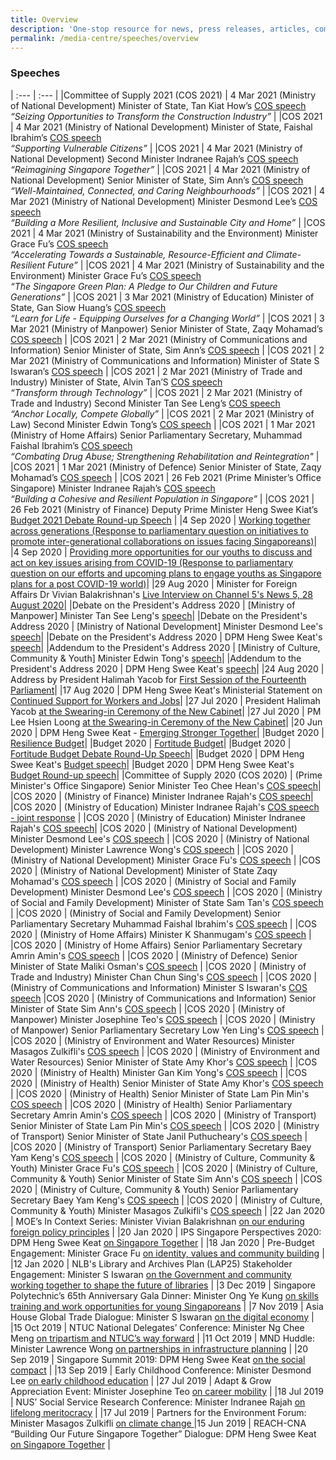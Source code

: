 ```yaml
---
title: Overview
description: 'One-stop resource for news, press releases, articles, commentary and speeches.'
permalink: /media-centre/speeches/overview
---
```

### Speeches

| :--- | :--- |
|Committee of Supply 2021 (COS 2021) | 4 Mar 2021 (Ministry of National Development) Minister of State, Tan Kiat How’s [COS speech](https://www.mnd.gov.sg/newsroom/speeches/view/speech-by-mos-tan-kiat-how-at-the-ministry-of-national-development-s-committee-of-supply-debate-1)<br/>*“Seizing Opportunities to Transform the Construction Industry”* |
|COS 2021 | 4 Mar 2021 (Ministry of National Development) Minister of State, Faishal Ibrahim’s [COS speech](https://www.mnd.gov.sg/newsroom/speeches/view/speech-by-mos-faishal-ibrahim-at-the-committee-of-supply-debate-2021-supporting-vulnerable-citizens-1)<br/>*“Supporting Vulnerable Citizens”* |
|COS 2021 | 4 Mar 2021 (Ministry of National Development) Second Minister Indranee Rajah’s [COS speech](https://www.mnd.gov.sg/newsroom/speeches/view/speech-by-2m-indranee-rajah-at-the-committee-of-supply-debate-2021-reimagining-singapore-together-1)<br/>*“Reimagining Singapore Together”* |
|COS 2021 | 4 Mar 2021 (Ministry of National Development) Senior Minister of State, Sim Ann’s [COS speech](https://www.mnd.gov.sg/newsroom/speeches/view/speech-by-sms-sim-ann-at-the-committee-of-supply-debate-2021---well-maintained-connected-and-caring-neighbourhoods-1)<br/>*“Well-Maintained, Connected, and Caring Neighbourhoods”* |
|COS 2021 | 4 Mar 2021 (Ministry of National Development) Minister Desmond Lee’s [COS speech](https://www.mnd.gov.sg/newsroom/speeches/view/speech-by-minister-desmond-lee-at-the-committee-of-supply-debate-2021-building-a-more-resilient-inclusive-and-sustainable-city-and-home-1)<br/>*“Building a More Resilient, Inclusive and Sustainable City and Home”* |
|COS 2021 | 4 Mar 2021 (Ministry of Sustainability and the Environment) Minister Grace Fu’s [COS speech](https://www.mse.gov.sg/resource-room/category/2021-03-04-speech-by-minister-grace-fu-at-cos-2021)<br/>*“Accelerating Towards a Sustainable, Resource-Efficient and Climate-Resilient Future”* |
|COS 2021 | 4 Mar 2021 (Ministry of Sustainability and the Environment) Minister Grace Fu’s [COS speech](https://www.mse.gov.sg/resource-room/2021-03-04-joint-segment-mse)<br/>*“The Singapore Green Plan: A Pledge to Our Children and Future Generations”* |
|COS 2021 | 3 Mar 2021 (Ministry of Education) Minister of State, Gan Siow Huang’s [COS speech](https://www.moe.gov.sg/news/speeches/20210303-moe-fy2021-committee-of-supply-debate-response-by-minister-of-state-for-education-gan-siow-huang)<br/>*“Learn for Life - Equipping Ourselves for a Changing World”* |
|COS 2021 | 3 Mar 2021 (Ministry of Manpower) Senior Minister of State, Zaqy Mohamad’s [COS speech](https://www.mom.gov.sg/newsroom/speeches/2021/0303-speech-by-senior-minister-of-state-for-manpower-at-committee-of-supply-2021) |
|COS 2021 | 2 Mar 2021 (Ministry of Communications and Information) Senior Minister of State, Sim Ann’s [COS speech](https://www.mci.gov.sg/pressroom/news-and-stories/pressroom/2021/3/speech-by-sms-sim-ann-at-mci-cos) |
|COS 2021 | 2 Mar 2021 (Ministry of Communications and Information) Minister of State S Iswaran’s [COS speech](https://www.mci.gov.sg/pressroom/news-and-stories/pressroom/2021/3/speech-by-minister-s-iswaran-at-mci-cos) |
|COS 2021 | 2 Mar 2021 (Ministry of Trade and Industry) Minister of State, Alvin Tan’S [COS speech](https://www.mti.gov.sg/Newsroom/Speeches/2021/03/Speech-by-MOS-Alvin-Tan-at-COS-2021)<br/>*“Transform through Technology”* |
|COS 2021 | 2 Mar 2021 (Ministry of Trade and Industry) Second Minister Tan See Leng’s [COS speech](https://www.mti.gov.sg/Newsroom/Speeches/2021/03/Speech-by-2M-at-COS-2021)<br/>*“Anchor Locally, Compete Globally”* |
|COS 2021 | 2 Mar 2021 (Ministry of Law) Second Minister Edwin Tong’s [COS speech](https://www.mlaw.gov.sg/news/parliamentary-speeches/2021-03-02-response-speech-by-mr-edwin-tong-at-the-committee-of-supply-2021-minlaw) |
|COS 2021 | 1 Mar 2021 (Ministry of Home Affairs) Senior Parliamentary Secretary, Muhammad Faishal Ibrahim’s [COS speech](https://www.mha.gov.sg/newsroom/in-parliament/parliamentary-speeches/news/committee-of-supply-debate-2021-on-combating-drug-abuse-strengthening-rehabilitation-and-reintegration-speech-by-assoc-prof-muhammad-faishal-ibrahim-minister-of-state-ministry-of-home-affairs-and-ministry-of-national-development)<br/>*“Combating Drug Abuse; Strengthening Rehabilitation and Reintegration"* |
|COS 2021 | 1 Mar 2021 (Ministry of Defence) Senior Minister of State, Zaqy Mohamad’s [COS speech](https://www.mindef.gov.sg/web/portal/mindef/news-and-events/latest-releases/article-detail/2021/march/01mar21_speech3/!ut/p/z1/tVJNc9MwEP0tHHRUtJY_wwzDmMK0ME0D1G1jXzqys_4AW3JlEdN_zzrhBLQMB3TR6u0-7dsniULsRKHVoWuU64xWPZ3zIrqPt2_PLiCQV9sw8yC9zbLL8M3V-5s4EreiEMVYdXuRy6iqMExqXgcR8ECqhJcIins1RP7ai1UUlUt1pd3oWpEPnd5jzSujHWrHoDUDMtA4T1zpPccDoRODXjmcHLfYo5qQAAnSYzAoW7UMwKNAevfTiFi1vrj7m-CC0vDESoH4xbFk-yk49wKQl9vN55BuWK-TDD5KOI9_FjxzR04a4qc1xOLu0OEsbrSxA3l8_Y8WXoD4cJTwzJT0bt2Xh4ciJbsXf787sfsvflMjaTdnm4ZGUK7lna6N2C0UarhQxO5XColvelOefleqSz8hssUaLdrVN0tw69w4vWTAYJ7n1Un3qjGH1dQQhCWD0VinelJ1zDGYcOn1-rS9uu50o6gEmSchMw26Fu0Sp33fKV3RVHSozQmrlr_-Jy2tmci23ySIcRgS_5F_rTfv_KAoH-d648I8ffEDXgFslw!!/dz/d5/L2dBISEvZ0FBIS9nQSEh/?urile=wcm%3Apath%3A%2Fmindef-content%2Fhome%2Fnews-and-events%2Flatest-releases%2F2021%2FMarch%2F01mar21_speech3) |
|COS 2021 | 26 Feb 2021 (Prime Minister’s Office Singapore) Minister Indranee Rajah’s [COS speech](https://www.strategygroup.gov.sg/media-centre/speeches/speech-by-minister-indranee-rajah-on-population-at-the-committee-of-supply-debate-2021)<br/>*“Building a Cohesive and Resilient Population in Singapore”* |
|COS 2021 | 26 Feb 2021 (Ministry of Finance) Deputy Prime Minister Heng Swee Kiat’s [Budget 2021 Debate Round-up Speech](https://www.mof.gov.sg/singaporebudget/budget-debate-round-up-speech)	 |
|4 Sep 2020 | [Working together across generations (Response to parliamentary question on initiatives to promote inter-generational collaborations on issues facing Singaporeans)](https://www.mccy.gov.sg/about-us/news-and-resources/parliamentary-matters/2020/sep/working-together-across-generations)|
|4 Sep 2020 | [Providing more opportunities for our youths to discuss and act on key issues arising from COVID-19 (Response to parliamentary question on our efforts and upcoming plans to engage youths as Singapore plans for a post COVID-19 world)](https://www.mccy.gov.sg/about-us/news-and-resources/parliamentary-matters/2020/sep/providing-more-opportunities-for-our-youths)|
|29 Aug 2020 | Minister for Foreign Affairs Dr Vivian Balakrishnan's [Live Interview on Channel 5's News 5, 28 August 2020](https://www.mfa.gov.sg/Newsroom/Press-Statements-Transcripts-and-Photos/2020/08/20200829-Transcript-FM-Interview-on-News-5)|
|Debate on the President's Address 2020 | [Ministry of Manpower] Minister Tan See Leng's [speech](https://www.mom.gov.sg/newsroom/speeches/2020/0831-speech-by-2m-dr-tan-see-leng-for-the-debate-on-president-address)|
|Debate on the President's Address 2020 | [Ministry of National Development] Minister Desmond Lee's [speech](https://www.mnd.gov.sg/newsroom/speeches/view/speech-by-minister-desmond-lee-at-the-debate-on-the-president-s-address)|
|Debate on the President's Address 2020 | DPM Heng Swee Keat's [speech](https://www.pmo.gov.sg/Newsroom/DPM-Heng-Swee-Keat-at-the-Debate-on-the-Presidents-Address-2020)|
|Addendum to the President's Address 2020 | [Ministry of Culture, Community & Youth] Minister Edwin Tong's [speech](https://www.mccy.gov.sg/about-us/news-and-resources/press-statements/2020/aug/addendum-president-address)|
|Addendum to the President's Address 2020 | DPM Heng Swee Keat's [speech](https://www.strategygroup.gov.sg/media-centre/press-releases/addendum-to-the-president-s-address-at-the-opening-of-the-first-session-of-the-14th-parliament)|
|24 Aug 2020 | Address by President Halimah Yacob for [First Session of the Fourteenth Parliament](https://www.istana.gov.sg/Newsroom/Speeches/2020/08/24/Address-by-President-Halimah-Yacob-for-First-Session-of-the-Fourteenth-Parliament)|
|17 Aug 2020 | DPM Heng Swee Keat's Ministerial Statement on [Continued Support for Workers and Jobs](https://www.pmo.gov.sg/Newsroom/DPM-Heng-Swee-Keat-Ministerial-Statement-on-Continued-Support-for-Workers-And-Jobs)|
|27 Jul 2020 | President Halimah Yacob [at the Swearing-in Ceremony of the New Cabinet](https://www.istana.gov.sg/Newsroom/Speeches/2020/07/27/Speech-by-President-Halimah-Yacob-at-the-Swearing-in-Ceremony-of-the-New-Cabinet)|
|27 Jul 2020 | PM Lee Hsien Loong [at the Swearing-in Ceremony of the New Cabinet](https://www.pmo.gov.sg/Newsroom/Speech-by-PM-Lee-at-the-Swearing-In-Ceremony)|
|20 Jun 2020 | DPM Heng Swee Keat - [Emerging Stronger Together](https://www.pmo.gov.sg/Newsroom/National-Broadcast-by-DPM-Heng-Swee-Keat-on-20-June-2020)|
|Budget 2020 | [Resilience Budget](https://www.singaporebudget.gov.sg/budget_2020/resilience-budget/supplementary-budget-statement)|
|Budget 2020 | [Fortitude Budget](https://www.singaporebudget.gov.sg/budget_2020/fortitude-budget/fortitude-budget-statement)|
|Budget 2020 | [Fortitude Budget Debate Round-Up Speech](https://www.singaporebudget.gov.sg/budget_2020/fortitude-budget/fortitude-budget-debate-round-up-speech)|
|Budget 2020 | DPM Heng Swee Keat's [Budget speech](https://www.singaporebudget.gov.sg/budget_2020/budget-speech/e-partnering-singaporeans-to-build-singapore-together#pa)|
|Budget 2020 | DPM Heng Swee Keat's [Budget Round-up speech](https://www.singaporebudget.gov.sg/budget_2020/budget-debate-round-up-speech)|
|Committee of Supply 2020 (COS 2020) | (Prime Minister's Office Singapore) Senior Minister Teo Chee Hean's [COS speech](https://www.pmo.gov.sg/Newsroom/Speech-by-SM-Teo-Chee-Hean-at-the-PMO-Committee-of-Supply-2020)|
|COS 2020 | (Ministry of Finance) Minister Indranee Rajah's [COS speech](https://www.mof.gov.sg/newsroom/speeches/mof-committee-of-supply-debate-2020-by-second-minister-of-finance-ms-indranee-rajah)|
|COS 2020 | (Ministry of Education) Minister Indranee Rajah's [COS speech - joint response](https://www.moe.gov.sg/news/speeches/moe-fy2019-committee-of-supply-debate-response-by-second-minister-for-education-indranee-rajah-1) |
|COS 2020 | (Ministry of Education) Minister Indranee Rajah's [COS speech](https://www.moe.gov.sg/news/speeches/moe-fy2019-committee-of-supply-debate-response-by-second-minister-for-education-indranee-rajah)| 
|COS 2020 | (Ministry of National Development) Minister Desmond Lee's [COS speech](https://www.mnd.gov.sg/newsroom/speeches/view/speech-by-2m-desmond-lee-at-the-committee-of-supply-debate-2020---transforming-singapore-into-a-city-of-nature) |
|COS 2020 | (Ministry of National Development) Minister Lawrence Wong's [COS speech](https://www.mnd.gov.sg/newsroom/speeches/view/speech-by-minister-lawrence-wong-at-the-committee-of-supply-debate-2020---building-our-future-city-and-home) |
|COS 2020 | (Ministry of National Development) Minister Grace Fu's [COS speech](https://www.mnd.gov.sg/newsroom/speeches/view/speech-by-minister-grace-fu-at-the-committee-of-supply-debate-2020---connected-services-for-a-connected-community) |
|COS 2020 | (Ministry of National Development) Minister of State Zaqy Mohamad's [COS speech](https://www.mnd.gov.sg/newsroom/speeches/view/speech-by-mos-zaqy-mohamad-at-the-committee-of-supply-debate-2020---continuing-our-efforts-to-transform-the-built-environment-sector) |
|COS 2020 | (Ministry of Social and Family Development) Minister Desmond Lee's [COS speech](https://www.msf.gov.sg/media-room/Pages/Speech-by-Mr-Desmond-Lee-at-the-Committee-of-Supply-2020.aspx) |
|COS 2020 | (Ministry of Social and Family Development) Minister of State Sam Tan's [COS speech](https://www.msf.gov.sg/media-room/Pages/Speech-by-Mr-Sam-Tan-Chin-Siong-at-the-Committee-of-Supply-2020.aspx) |
|COS 2020 | (Ministry of Social and Family Development) Senior Parliamentary Secretary Muhammad Faishal Ibrahim's [COS speech](https://www.msf.gov.sg/media-room/Pages/Speech-by-Assoc-Prof-Dr-Muhammad-Faishal-Ibrahim-at-the-Committee-of-Supply-2020.aspx) |
|COS 2020 | (Ministry of Home Affairs) Minister K Shanmugam's [COS speech](https://www.mha.gov.sg/newsroom/in-parliament/parliamentary-speeches/news/committee-of-supply-debate-2020-on-a-strong-home-team-for-a-safe-and-secure-home-speech-by-mr-k-shanmugam-minister-for-home-affairs-and-minister-for-law) |
|COS 2020 | (Ministry of Home Affairs) Senior Parliamentary Secretary Amrin Amin's [COS speech](https://www.mha.gov.sg/newsroom/in-parliament/parliamentary-speeches/news/committee-of-supply-debate-2020-on-combating-drug-abuse-and-strengthening-rehabilitation-together-speech-by-mr-amrin-amin-senior-parliamentary-secretary-ministry-of-home-affairs-and-ministry-of-health) |
|COS 2020 | (Ministry of Defence) Senior Minister of State Maliki Osman's [COS speech](https://www.mindef.gov.sg/web/portal/mindef/news-and-events/latest-releases/article-detail/2020/March/02mar20_speech3) |
|COS 2020 | (Ministry of Trade and Industry) Minister Chan Chun Sing's [COS speech](https://www.mti.gov.sg/Newsroom/Speeches/2020/03/Speech-by-Minister-Chan-Chun-Sing-at-MTI-COS-debate) |
|COS 2020 | (Ministry of Communications and Information) Minister S Iswaran's [COS speech](https://www.mci.gov.sg/pressroom/news-and-stories/pressroom/2020/3/speech-by-mr-s-iswaran-at-the-mci-committee-of-supply-debate-2020-on-3-mar-2020) 
|COS 2020 | (Ministry of Communications and Information) Senior Minister of State Sim Ann's [COS speech](https://www.mci.gov.sg/pressroom/news-and-stories/pressroom/2020/3/speech-by-ms-sim-ann-at-the-mci-committee-of-supply-debate-2020-on-3-mar-2020) |
|COS 2020 | (Ministry of Manpower) Minister Josephine Teo's [COS speech](https://www.mom.gov.sg/newsroom/speeches/2020/0226-speech-by-minister-for-manpower-mrs-josephine-teo-at-budget-2020-debate) |
|COS 2020 | (Ministry of Manpower) Senior Parliamentary Secretary Low Yen Ling's [COS speech](https://www.mom.gov.sg/newsroom/speeches/2020/0303-speech-by-sps-low-yen-ling-at-mom-committee-of-supply-2020) |
|COS 2020 | (Ministry of Environment and Water Resources) Minister Masagos Zulkifli's [COS speech](https://www.mewr.gov.sg/news/speech-by-mr-masagos-zulkifli--minister-for-the-environment-and-water-resources--at-the-committee-of-supply-debate--4-march-2020) |
|COS 2020 | (Ministry of Environment and Water Resources) Senior Minister of State Amy Khor's [COS speech](https://www.mewr.gov.sg/news/speech-by-dr-amy-khor--senior-minister-of-state-for-the-environment-and-water-resources--at-the-committee-of-supply-debate--4-march-2020) |
|COS 2020 | (Ministry of Health) Minister Gan Kim Yong's [COS speech](https://www.moh.gov.sg/news-highlights/details/speech-by-mr-gan-kim-yong-minister-for-health-at-the-ministry-of-health-committee-of-supply-debate-2020-on-thursday-5-march-2020) |
|COS 2020 | (Ministry of Health) Senior Minister of State Amy Khor's [COS speech](https://www.moh.gov.sg/news-highlights/details/speech-by-dr-amy-khor-senior-minister-of-state-for-health-at-the-ministry-of-health-committee-of-supply-debate-2020-on-thursday-5-march-2020) |
|COS 2020 | (Ministry of Health) Senior Minister of State Lam Pin Min's [COS speech](https://www.moh.gov.sg/news-highlights/details/speech-by-dr-lam-pin-min-senior-minister-of-state-ministry-of-transport-and-ministry-of-health-at-the-ministry-of-health-committee-of-supply-debate-2020-on-thursday-5-march-2020) |
|COS 2020 | (Ministry of Health) Senior Parliamentary Secretary Amrin Amin's [COS speech](https://www.moh.gov.sg/news-highlights/details/speech-by-mr-amrin-amin-senior-parliamentary-secretary-ministry-of-health-and-ministry-of-home-affairs-at-the-ministry-of-health-committee-of-supply-debate-2020-on-thursday-5-march-2020) |
|COS 2020 | (Ministry of Transport) Senior Minister of State Lam Pin Min's [COS speech](https://www.mot.gov.sg/news-centre/news/Detail/speech-by-senior-minister-of-state-for-transport-and-health-lam-pin-min-at-the-ministry-of-transport-s-committee-of-supply-debate-2020-sustainable-competitive-industries-and-sustainable-environment-with-a-focus-on-aviation-maritime-and-active-mobility/) |
|COS 2020 | (Ministry of Transport) Senior Minister of State Janil Puthucheary's [COS speech](https://www.mot.gov.sg/news-centre/news/Detail/speech-by-dr-janil-puthucheary-senior-minister-of-state-for-transport-and-communications-and-information-at-the-ministry-of-transport-s-committee-of-supply-debate-2020-on-towards-a-future-ready-land-transport-system/) |
|COS 2020 | (Ministry of Transport) Senior Parliamentary Secretary Baey Yam Keng's [COS speech](https://www.mot.gov.sg/news-centre/news/Detail/speech-by-senior-parliamentary-secretary-for-transport-and-culture-community-and-youth-baey-yam-keng-at-the-ministry-of-transport-s-committee-of-supply-debate-2020-on-towards-a-safe-and-inclusive-transport-for-all/) |
|COS 2020 | (Ministry of Culture, Community & Youth) Minister Grace Fu's [COS speech](https://www.mccy.gov.sg/about-us/news-and-resources/speeches/2020/mar/building-a-home-that-provides-opportunities-for-all) |
|COS 2020 | (Ministry of Culture, Community & Youth) Senior Minister of State Sim Ann's [COS speech](https://www.mccy.gov.sg/about-us/news-and-resources/speeches/2020/mar/partnering-singaporeans-to-build-a-caring-democracy-of-deeds) |
|COS 2020 | (Ministry of Culture, Community & Youth) Senior Parliamentary Secretary Baey Yam Keng's [COS speech](https://www.mccy.gov.sg/about-us/news-and-resources/speeches/2020/mar/nurturing-a-strong-arts-heritage-and-sports-ecosystem) |
|COS 2020 | (Ministry of Culture, Community & Youth) Minister Masagos Zulkifli's [COS speech](https://www.mccy.gov.sg/about-us/news-and-resources/speeches/2020/mar/investing-in-our-community-of-success) |
|22 Jan 2020 | MOE’s In Context Series: Minister Vivian Balakrishnan [on our enduring foreign policy principles](https://www.mfa.gov.sg/Newsroom/Press-Statements-Transcripts-and-Photos/2020/01/22012020-SGT) |
|20 Jan 2020 | IPS Singapore Perspectives 2020: DPM Heng Swee Keat [on Singapore Together](https://www.pmo.gov.sg/Newsroom/DPM-Heng-Swee-Keat-at-the-Singapore-Perspectives-Conference-2020) |
|18 Jan 2020 | Pre-Budget Engagement: Minister Grace Fu [on identity, values and community building](https://www.mccy.gov.sg/about-us/news-and-resources/speeches/2020/jan/working-with-singaporeans-as-partners) |
|12 Jan 2020 | NLB's Library and Archives Plan (LAP25) Stakeholder Engagement: Minister S Iswaran [on the Government and community working together to shape the future of libraries](https://www.mci.gov.sg/pressroom/news-and-stories/pressroom/2020/1/speech-by-minister-s-iswaran-at-lap25-stakeholder-engagement-session-on-12-jan-2020) |
|3 Dec 2019 | Singapore Polytechnic’s 65th Anniversary Gala Dinner: Minister Ong Ye Kung [on skills training and work opportunities for young Singaporeans](https://www.moe.gov.sg/news/speeches/speech-by-mr-ong-ye-kung--minister-for-education--at-the-singapore-polytechnic-sp-65th-anniversary-gala-dinner--at-the-sp-graduates-guild) |
|7 Nov 2019 | Asia House Global Trade Dialogue: Minister S Iswaran [on the digital economy](https://www.mci.gov.sg/pressroom/news-and-stories/pressroom/2019/11/keynote-address-by-mr-s-iswaran-at-the-asia-house-global-trade-dialogue-on-7-nov-2019) |
|15 Oct 2019 | NTUC National Delegates’ Conference: Minister Ng Chee Meng [on tripartism and NTUC’s way forward](https://ntuc.org.sg/wps/portal/up2/home/news/speeches/speechesdetails?WCM_GLOBAL_CONTEXT=/Content_Library/ntuc/home/about%20ntuc/newsroom/speeches/b4e09a42-2c09-464a-9c3a-87a9ebbca860) |
|11 Oct 2019 | MND Huddle: Minister Lawrence Wong [on partnerships in infrastructure planning](https://www.sgpc.gov.sg/sgpcmedia/media_releases/mnd/speech/S-20191011-1/attachment/Delivered%20final%20-%20Speech%20by%20Minister%20Lawrence%20Wong%20at%20MND%20Huddle%202019.pdf) |
|20 Sep 2019 | Singapore Summit 2019: DPM Heng Swee Keat [on the social compact](https://www.pmo.gov.sg/Newsroom/DPM-Heng-Swee-Keat-at-the-Singapore-Summit-2019) |
|13 Sep 2019 | Early Childhood Conference: Minister Desmond Lee [on early childhood education](https://www.msf.gov.sg/media-room/Pages/ECC-2019-Speech.aspx) |
|27 Jul 2019 | Adapt & Grow Appreciation Event: Minister Josephine Teo [on career mobility](https://www.mom.gov.sg/newsroom/speeches/2019/0727-speech-by-minister-josephine-teo-at-ag-appreciation-event) |
|18 Jul 2019 | NUS’ Social Service Research Conference: Minister Indranee Rajah [on lifelong meritocracy](https://www.moe.gov.sg/news/speeches/nus-social-service-research-centre-conference-working-with-low-income-families-through-the-life-course--challenges-to-social-services-keynote-speech-by-second-minister-for-education--ms-indranee-rajah) |
|17 Jul 2019 | Partners for the Environment Forum: Minister Masagos Zulkifli [on climate change ](https://www.mewr.gov.sg/news/speech-by-mr-masagos-zulkifli--minister-for-the-environment-and-water-resources--at-the-partners-for-the-environment-forum--17-july-2019) 
|15 Jun 2019 | REACH-CNA “Building Our Future Singapore Together” Dialogue: DPM Heng Swee Keat [on Singapore Together](https://www.pmo.gov.sg/Newsroom/DPM-Heng-Swee-Keat-Building-Our-Future-Singapore-Together-Dialogue) |
